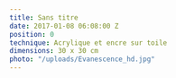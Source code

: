 ```yaml
---
title: Sans titre
date: 2017-01-08 06:08:00 Z
position: 0
technique: Acrylique et encre sur toile
dimensions: 30 x 30 cm
photo: "/uploads/Evanescence_hd.jpg"
---
```


